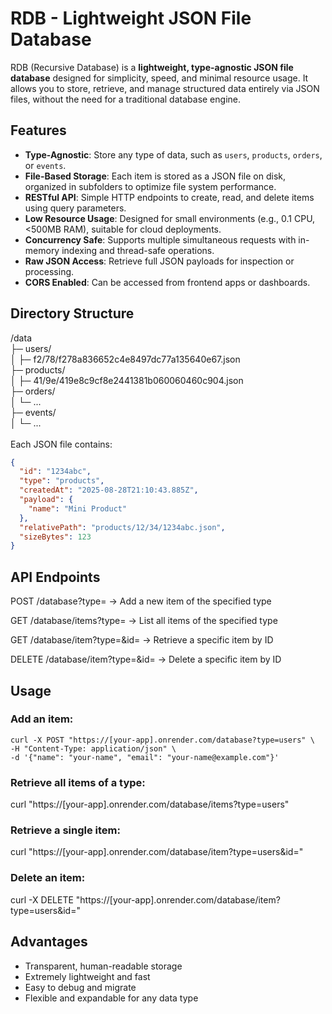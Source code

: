 # RDB - Lightweight JSON File Database

RDB (Recursive Database) is a **lightweight, type-agnostic JSON file database** designed for simplicity, speed, and minimal resource usage. It allows you to store, retrieve, and manage structured data entirely via JSON files, without the need for a traditional database engine.

## Features

- **Type-Agnostic**: Store any type of data, such as `users`, `products`, `orders`, or `events`.
- **File-Based Storage**: Each item is stored as a JSON file on disk, organized in subfolders to optimize file system performance.
- **RESTful API**: Simple HTTP endpoints to create, read, and delete items using query parameters.
- **Low Resource Usage**: Designed for small environments (e.g., 0.1 CPU, <500MB RAM), suitable for cloud deployments.
- **Concurrency Safe**: Supports multiple simultaneous requests with in-memory indexing and thread-safe operations.
- **Raw JSON Access**: Retrieve full JSON payloads for inspection or processing.
- **CORS Enabled**: Can be accessed from frontend apps or dashboards.

## Directory Structure

/data <br>
├─ users/ <br>
│ ├─ f2/78/f278a836652c4e8497dc77a135640e67.json <br>
├─ products/ <br>
│ ├─ 41/9e/419e8c9cf8e2441381b060060460c904.json <br>
├─ orders/ <br>
│ └─ ... <br>
├─ events/ <br>
│ └─ ... <br>
<br>
Each JSON file contains:

```json
{
  "id": "1234abc",
  "type": "products",
  "createdAt": "2025-08-28T21:10:43.885Z",
  "payload": {
    "name": "Mini Product"
  },
  "relativePath": "products/12/34/1234abc.json",
  "sizeBytes": 123
}

```

## API Endpoints

POST /database?type=<type> → Add a new item of the specified type

GET /database/items?type=<type> → List all items of the specified type

GET /database/item?type=<type>&id=<id> → Retrieve a specific item by ID

DELETE /database/item?type=<type>&id=<id> → Delete a specific item by ID

## Usage

### Add an item:
```text
curl -X POST "https://[your-app].onrender.com/database?type=users" \
-H "Content-Type: application/json" \
-d '{"name": "your-name", "email": "your-name@example.com"}'
```

### Retrieve all items of a type:

curl "https://[your-app].onrender.com/database/items?type=users"


### Retrieve a single item:

curl "https://[your-app].onrender.com/database/item?type=users&id=<item-id>"


### Delete an item:

curl -X DELETE "https://[your-app].onrender.com/database/item?type=users&id=<item-id>"

## Advantages

- Transparent, human-readable storage
- Extremely lightweight and fast
- Easy to debug and migrate
- Flexible and expandable for any data type
